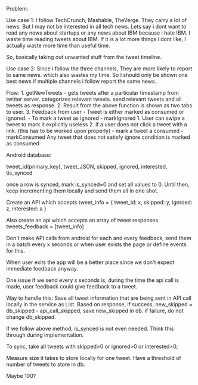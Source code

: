 Problem: 

Use case 1:
I follow TechCrunch, Mashable, TheVerge. They carry a lot of news. But I may not be interested in all tech news.
Lets say i dont want to read any news about startups or any news about IBM because i hate IBM.
I waste time reading tweets about IBM. If it is a lot more things i dont like, I actually waste more time than useful time. 

So, basically taking out unwanted stuff from the tweet timeline. 


Use case 2:
Since i follow the three channels, They are more likely to report to same news. which also wastes my time. 
So I should only be shown one best news if multiple channels i follow report the same news. 


Flow:
	1. getNewTweets
		- gets tweets after a particular timestamp from twitter server. categorizes relevant tweets. 
		  send relevant tweets and all tweets as response. 
	2. Result from the above function is shown as two tabs to user. 
	3. Feedback from user - Tweet is either marked as consumed or ignored.
	    - To mark a tweet as ignored - markIgnored
	    	1. User can swipe a tweet to mark it explicitly useless
	    	2. if a user does not click a tweet with a link. (this has to be worked upon properly)
	    - mark a tweet a consumed - markConsumed
	    	Any tweet that does not satisfy ignore condition is marked as consumed

Android database:

tweet_id(primary_key),
tweet_JSON,
skipped,
ignored,
interested,
tis_synced

once a row is synced, mark is_synced=0 and set all values to 0.
Until then, keep incrementing them locally and send them all in one shot. 

Create an API which accepts
tweet_info = {
	tweet_id: x,
	skipped: y,
	ignroed: z,
	interested: a
}

Also create an api which accepts an array of tweet responses 
tweets_feedback = [tweet_info]

Don't make API calls from android for each and every feedback, send them in a batch every x seconds or when user exists the page or define events for this.

When user exits the app will be a better place since we don't expect immediate feedback anyway. 

One issue if we send every x seconds is, during the time the api call is made, user feedback could give feedback to a tweet. 

Way to handle this:
Save all tweet information that are being sent in API call locally in the service as List.
Based on response, 
if success, new_skipped = db_skipped - api_call_skipped, save new_skipped in db.
if failure, do not change db_skipped. 

If we follow above method, is_synced is not even needed. Think this through during implementation.

To sync, take all tweets with skipped>0 or ignored>0 or interested>0;

Measure size it takes to store locally for one tweet. Have a threshold of number of tweets to store in db.

Maybe 100? 
